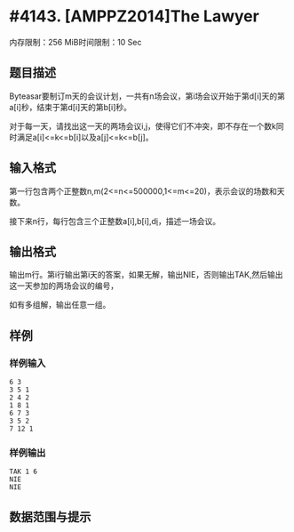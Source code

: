 # #4143. [AMPPZ2014]The Lawyer

内存限制：256 MiB时间限制：10 Sec

## 题目描述

Byteasar要制订m天的会议计划，一共有n场会议，第i场会议开始于第d[i]天的第a[i]秒，结束于第d[i]天的第b[i]秒。

对于每一天，请找出这一天的两场会议i,j，使得它们不冲突，即不存在一个数k同时满足a[i]<=k<=b[i]以及a[j]<=k<=b[j]。

## 输入格式

第一行包含两个正整数n,m(2<=n<=500000,1<=m<=20)，表示会议的场数和天数。

接下来n行，每行包含三个正整数a[i],b[i],d[i](1<=a[i]<b[i]<=80000000,1<=d[i]<=m)，描述一场会议。

## 输出格式

输出m行。第i行输出第i天的答案，如果无解，输出NIE，否则输出TAK,然后输出这一天参加的两场会议的编号，

如有多组解，输出任意一组。

## 样例

### 样例输入

    
    6 3
    3 5 1
    2 4 2
    1 8 1
    6 7 3
    3 5 2
    7 12 1
    

### 样例输出

    
    TAK 1 6
    NIE
    NIE
    

## 数据范围与提示
